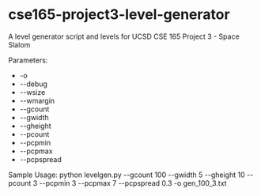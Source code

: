 # cse165-project3-level-generator
A level generator script and levels for UCSD CSE 165 Project 3  - Space Slalom

Parameters:
- -o
- --debug 
- --wsize
- --wmargin
- --gcount
- --gwidth
- --gheight
-  --pcount
- --pcpmin
- --pcpmax
- --pcpspread

Sample Usage:  python levelgen.py --gcount 100 --gwidth 5 --gheight 10 --pcount 3 --pcpmin 3 --pcpmax 7 --pcpspread 0.3 -o gen_100_3.txt
